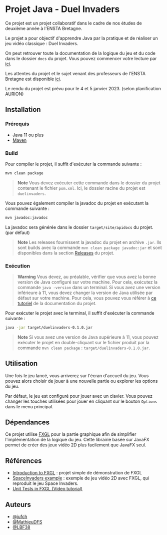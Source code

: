 # Projet Java - Duel Invaders

Ce projet est un projet collaboratif dans le cadre de nos études de deuxième année à l'ENSTA Bretagne.

Le projet a pour objectif d'apprendre Java par la pratique et de réaliser un jeu vidéo classique : Duel Invaders.

On peut retrouver toute la documentation de la logique du jeu et du code dans le dossier `docs` du projet. Vous pouvez commencer votre lecture par [ici](docs/README.md).

Les attentes du projet et le sujet venant des professeurs de l'ENSTA Bretagne est disponible [ici](docs/Projet%20Java%20-%20Sujet.pdf).

Le rendu du projet est prévu pour le 4 et 5 janvier 2023. (selon planification AURION)

## Installation

### Prérequis

- Java 11 ou plus
- [Maven](https://maven.apache.org/)

### Build

Pour compiler le projet, il suffit d'exécuter la commande suivante :

```bash
mvn clean package
```

> **Note**
> Vous devez exécuter cette commande dans le dossier du projet contenant le fichier `pom.xml`. Ici, le dossier racine du projet est `duelinvaders`.

Vous pouvez également compiler la javadoc du projet en exécutant la commande suivante :

```bash
mvn javadoc:javadoc
```

La javadoc sera générée dans le dossier `target/site/apidocs` du projet. (par défaut)

> **Note**
> Les releases fournissent la javadoc du projet en archive `.jar`. Ils sont builds avec la commande `mvn clean package javadoc:jar` et sont disponibles dans la section [Releases](https://github.com/LBF38/Duel-invaders/releases) du projet.

### Exécution

> **Warning**
> Vous devez, au préalable, vérifier que vous avez la bonne version de Java configuré sur votre machine.
> Pour cela, exécutez la commande `java -version` dans un terminal. Si vous avez une version inférieure à 11, vous devez changer la version de Java utilisée par défaut sur votre machine.
> Pour cela, vous pouvez vous référer à [ce tutoriel](docs/installation.md) de la documentation du projet.

Pour exécuter le projet avec le terminal, il suffit d'exécuter la commande suivante :

```bash
java -jar target/duelinvaders-0.1.0.jar
```

> **Note**
> Si vous avez une version de Java supérieure à 11, vous pouvez exécuter le projet en double-cliquant sur le fichier produit par la commande `mvn clean package` : `target/duelinvaders-0.1.0.jar`.

## Utilisation

Une fois le jeu lancé, vous arriverez sur l'écran d'accueil du jeu. Vous pouvez alors choisir de jouer à une nouvelle partie ou explorer les options du jeu.

Par défaut, le jeu est configuré pour jouer avec un clavier. Vous pouvez changer les touches utilisées pour jouer en cliquant sur le bouton `Options` dans le menu principal.

## Dépendances

Ce projet utilise [FXGL](https://github.com/almasb/FXGL) pour la partie graphique afin de simplifier l'implémentation de la logique du jeu. Cette librairie basée sur JavaFX permet de créer des jeux vidéo 2D plus facilement que JavaFX seul.

## Références

- [Introduction to FXGL](https://github.com/AlmasB/IntroductionToFXGL) : projet simple de démonstration de FXGL
- [SpaceInvaders example](https://github.com/AlmasB/FXGLGames/tree/master/SpaceInvaders) : exemple de jeu vidéo 2D avec FXGL, qui reproduit le jeu Space Invaders.
- [Unit Tests in FXGL (Video tutorial)](https://www.youtube.com/watch?v=141HZptAiRo)

## Auteurs

- [@jufch](https://github.com/jufch)
- [@MathieuDFS](https://github.com/MathieuDFS)
- [@LBF38](https://github.com/LBF38)
